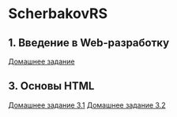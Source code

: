 # ScherbakovRS

## 1. Введение в Web-разработку
[Домашнее задание](https://jsfiddle.net/Devourer_corda/0hjgfzmd/8)

## 3. Основы HTML
[Домашнее задание 3.1](https://github.com/AdukarIT/ScherbakovRS/tree/master/homework1.1)
[Домашнее задание 3.2](https://github.com/AdukarIT/ScherbakovRS/tree/master/homework1.2)
